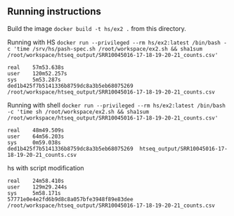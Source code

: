 ## Running instructions

Build the image `docker build -t hs/ex2 .` from this directory.

Running with HS
`docker run --privileged --rm hs/ex2:latest /bin/bash -c 'time /srv/hs/pash-spec.sh /root/workspace/ex2.sh && sha1sum /root/workspace/htseq_output/SRR10045016-17-18-19-20-21_counts.csv'`

```
real    57m53.638s
user    120m52.257s
sys     5m53.287s
ded1b425f7b5141336b8759dc8a3b5eb68075269  /root/workspace/htseq_output/SRR10045016-17-18-19-20-21_counts.csv
```

Running with shell
`docker run --privileged --rm hs/ex2:latest /bin/bash -c 'time sh /root/workspace/ex2.sh && sha1sum /root/workspace/htseq_output/SRR10045016-17-18-19-20-21_counts.csv'`

```
real    48m49.509s
user    64m56.203s
sys     0m59.038s
ded1b425f7b5141336b8759dc8a3b5eb68075269  htseq_output/SRR10045016-17-18-19-20-21_counts.csv
```

hs with script modification

```
real    24m58.410s
user    129m29.244s
sys     5m58.171s
57771e0e4e2fd6b9d8c8a057bfe3948f89e83dee  /root/workspace/htseq_output/SRR10045016-17-18-19-20-21_counts.csv
```